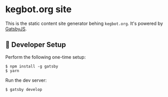 # kegbot.org site

This is the static content site generator behing `kegbot.org`. It's powered by
[GatsbyJS](https://www.gatsbyjs.org/).

## 🚀 Developer Setup

Perform the following one-time setup:
```
$ npm install -g gatsby
$ yarn
```

Run the dev server:
```
$ gatsby develop
```
